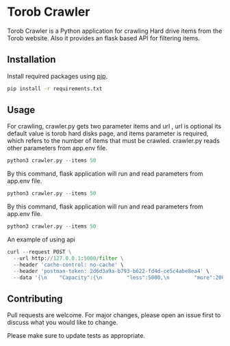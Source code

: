 # Torob Crawler

Torob Crawler is a Python application for crawling Hard drive items from the Torob website. Also it provides an flask based API for filtering items.

## Installation

Install required packages using [pip](https://pip.pypa.io/en/stable/).

```bash
pip install -r requirements.txt
```

## Usage

For crawling, crawler.py gets two parameter items and url , url is optional its default value is torob hard disks page, and items parameter is required, which refers to the number of items that must be crawled. crawler.py reads other parameters from app.env file.

```python
python3 crawler.py --items 50
```

By this command, flask application will run and read parameters from app.env file.
```python
python3 crawler.py --items 50
```

By this command, flask application will run and read parameters from app.env file.
```python
python3 crawler.py --items 50
```
An example of using api

```python
curl --request POST \
  --url http://127.0.0.1:5000/filter \
  --header 'cache-control: no-cache' \
  --header 'postman-token: 2d6d3a9a-b793-b622-fd4d-ce5c4abe8ea4' \
  --data '{\n    "Capacity":{\n        "less":5000,\n        "more":2000\n    },\n    "Price":{\n        "more":100000,\n        "less":50000\n    },\n    "Seller":["مبیت", "زیکتز"],\n    "Model":["مبیت", "زیکتز"]\n    \n}'
```


## Contributing

Pull requests are welcome. For major changes, please open an issue first
to discuss what you would like to change.

Please make sure to update tests as appropriate.
